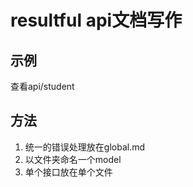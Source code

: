# resultful api文档写作

## 示例

查看api/student

## 方法

1. 统一的错误处理放在global.md
2. 以文件夹命名一个model
3. 单个接口放在单个文件

